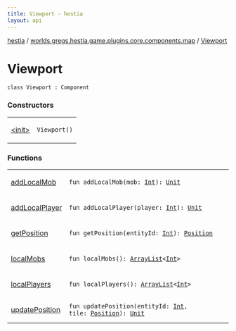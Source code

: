 ```yaml
---
title: Viewport - hestia
layout: api
---
```


<div class='api-docs-breadcrumbs'><a href="../../index.html">hestia</a> / <a href="../index.html">worlds.gregs.hestia.game.plugins.core.components.map</a> / <a href="./index.html">Viewport</a></div>

# Viewport

<div class="signature"><code><span class="keyword">class </span><span class="identifier">Viewport</span>&nbsp;<span class="symbol">:</span>&nbsp;<span class="identifier">Component</span></code></div>

### Constructors

<table class="api-docs-table">
<tbody>
<tr>
<td markdown="1">

<a href="-init-.html">&lt;init&gt;</a>


</td>
<td markdown="1">
<div class="signature"><code><span class="identifier">Viewport</span><span class="symbol">(</span><span class="symbol">)</span></code></div>

</td>
</tr>
</tbody>
</table>

### Functions

<table class="api-docs-table">
<tbody>
<tr>
<td markdown="1">

<a href="add-local-mob.html">addLocalMob</a>


</td>
<td markdown="1">
<div class="signature"><code><span class="keyword">fun </span><span class="identifier">addLocalMob</span><span class="symbol">(</span><span class="parameterName" id="worlds.gregs.hestia.game.plugins.core.components.map.Viewport$addLocalMob(kotlin.Int)/mob">mob</span><span class="symbol">:</span>&nbsp;<a href="https://kotlinlang.org/api/latest/jvm/stdlib/kotlin/-int/index.html"><span class="identifier">Int</span></a><span class="symbol">)</span><span class="symbol">: </span><a href="https://kotlinlang.org/api/latest/jvm/stdlib/kotlin/-unit/index.html"><span class="identifier">Unit</span></a></code></div>

</td>
</tr>
<tr>
<td markdown="1">

<a href="add-local-player.html">addLocalPlayer</a>


</td>
<td markdown="1">
<div class="signature"><code><span class="keyword">fun </span><span class="identifier">addLocalPlayer</span><span class="symbol">(</span><span class="parameterName" id="worlds.gregs.hestia.game.plugins.core.components.map.Viewport$addLocalPlayer(kotlin.Int)/player">player</span><span class="symbol">:</span>&nbsp;<a href="https://kotlinlang.org/api/latest/jvm/stdlib/kotlin/-int/index.html"><span class="identifier">Int</span></a><span class="symbol">)</span><span class="symbol">: </span><a href="https://kotlinlang.org/api/latest/jvm/stdlib/kotlin/-unit/index.html"><span class="identifier">Unit</span></a></code></div>

</td>
</tr>
<tr>
<td markdown="1">

<a href="get-position.html">getPosition</a>


</td>
<td markdown="1">
<div class="signature"><code><span class="keyword">fun </span><span class="identifier">getPosition</span><span class="symbol">(</span><span class="parameterName" id="worlds.gregs.hestia.game.plugins.core.components.map.Viewport$getPosition(kotlin.Int)/entityId">entityId</span><span class="symbol">:</span>&nbsp;<a href="https://kotlinlang.org/api/latest/jvm/stdlib/kotlin/-int/index.html"><span class="identifier">Int</span></a><span class="symbol">)</span><span class="symbol">: </span><a href="../-position/index.html"><span class="identifier">Position</span></a></code></div>

</td>
</tr>
<tr>
<td markdown="1">

<a href="local-mobs.html">localMobs</a>


</td>
<td markdown="1">
<div class="signature"><code><span class="keyword">fun </span><span class="identifier">localMobs</span><span class="symbol">(</span><span class="symbol">)</span><span class="symbol">: </span><a href="http://docs.oracle.com/javase/9/docs/api/java/util/ArrayList.html"><span class="identifier">ArrayList</span></a><span class="symbol">&lt;</span><a href="https://kotlinlang.org/api/latest/jvm/stdlib/kotlin/-int/index.html"><span class="identifier">Int</span></a><span class="symbol">&gt;</span></code></div>

</td>
</tr>
<tr>
<td markdown="1">

<a href="local-players.html">localPlayers</a>


</td>
<td markdown="1">
<div class="signature"><code><span class="keyword">fun </span><span class="identifier">localPlayers</span><span class="symbol">(</span><span class="symbol">)</span><span class="symbol">: </span><a href="http://docs.oracle.com/javase/9/docs/api/java/util/ArrayList.html"><span class="identifier">ArrayList</span></a><span class="symbol">&lt;</span><a href="https://kotlinlang.org/api/latest/jvm/stdlib/kotlin/-int/index.html"><span class="identifier">Int</span></a><span class="symbol">&gt;</span></code></div>

</td>
</tr>
<tr>
<td markdown="1">

<a href="update-position.html">updatePosition</a>


</td>
<td markdown="1">
<div class="signature"><code><span class="keyword">fun </span><span class="identifier">updatePosition</span><span class="symbol">(</span><span class="parameterName" id="worlds.gregs.hestia.game.plugins.core.components.map.Viewport$updatePosition(kotlin.Int, worlds.gregs.hestia.game.plugins.core.components.map.Position)/entityId">entityId</span><span class="symbol">:</span>&nbsp;<a href="https://kotlinlang.org/api/latest/jvm/stdlib/kotlin/-int/index.html"><span class="identifier">Int</span></a><span class="symbol">, </span><span class="parameterName" id="worlds.gregs.hestia.game.plugins.core.components.map.Viewport$updatePosition(kotlin.Int, worlds.gregs.hestia.game.plugins.core.components.map.Position)/tile">tile</span><span class="symbol">:</span>&nbsp;<a href="../-position/index.html"><span class="identifier">Position</span></a><span class="symbol">)</span><span class="symbol">: </span><a href="https://kotlinlang.org/api/latest/jvm/stdlib/kotlin/-unit/index.html"><span class="identifier">Unit</span></a></code></div>

</td>
</tr>
</tbody>
</table>
